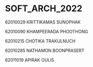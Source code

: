 # SOFT_ARCH_2022

62010029 KRITTIKAMAS SUNOPHAK

62010090 KHAMPEERADA PHOOTHONG

62010215 CHOTIKA TRAKULNUCH

62010285 NATHAMON BOONPRASERT

62011019 APIRAK OULIS
